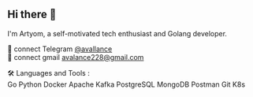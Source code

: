 ## Hi there 👋

I'm Artyom, a self-motivated tech enthusiast and Golang developer.

💬 connect Telegram [@avallance](https://t.me/avallance)  
💬 connect gmail avalance228@gmail.com  

🛠  Languages and Tools :  
Go Python Docker  Apache Kafka  PostgreSQL  MongoDB  Postman  Git  K8s
